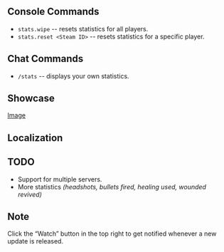 ## Console Commands
* `stats.wipe` -- resets statistics for all players.
* `stats.reset <Steam ID>` -- resets statistics for a specific player.

## Chat Commands

* `/stats` -- displays your own statistics.

## Showcase
[Image](https://i.gyazo.com/c01bffaf75b29027f6bb5eb8145d8c89.png)

## Localization

## TODO
* Support for multiple servers.                                                                                                                                                 
* More statistics *(headshots, bullets fired, healing used, wounded revived)*

## Note
Click the “Watch” button in the top right to get notified whenever a new update is released.